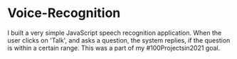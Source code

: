# Voice-Recognition

I built a very simple JavaScript speech recognition application. When the user clicks on 'Talk', and asks a question, the system replies, if the question is within a certain range. This was a part of my #100Projectsin2021 goal. 